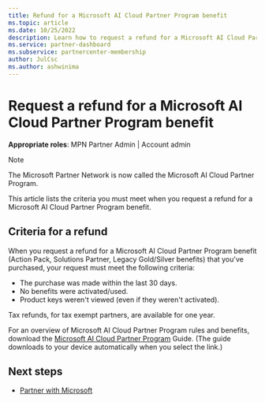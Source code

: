 ```yaml
---
title: Refund for a Microsoft AI Cloud Partner Program benefit
ms.topic: article
ms.date: 10/25/2022
description: Learn how to request a refund for a Microsoft AI Cloud Partner Program benefit, and the criteria necessary to be eligible.
ms.service: partner-dashboard
ms.subservice: partnercenter-membership
author: JulCsc
ms.author: ashwinima
---
```


# Request a refund for a Microsoft AI Cloud Partner Program benefit

**Appropriate roles**: MPN Partner Admin | Account admin

> [!NOTE]
> The Microsoft Partner Network is now called the Microsoft AI Cloud Partner Program.

This article lists the criteria you must meet when you request a refund for a Microsoft AI Cloud Partner Program benefit.

## Criteria for a refund

When you request a refund for a Microsoft AI Cloud Partner Program benefit (Action Pack, Solutions Partner, Legacy Gold/Silver benefits) that you've purchased, your request must meet the following criteria:

- The purchase was made within the last 30 days.
- No benefits were activated/used.
- Product keys weren't viewed (even if they weren't activated).

Tax refunds, for tax exempt partners, are available for one year.

For an overview of Microsoft AI Cloud Partner Program rules and benefits, download the [Microsoft AI Cloud Partner Program](https://aka.ms/partner-benefits-use-guide) Guide. (The guide downloads to your device automatically when you select the link.)

## Next steps

- [Partner with Microsoft](mpn-overview.md)

